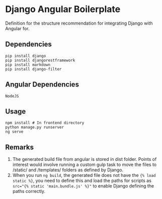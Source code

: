 Django Angular Boilerplate
==========================
Definition for the structure recommendation for integrating Django with Angular for.

Dependencies
------------

    pip install django
    pip install djangorestframework
    pip install markdown
    pip install django-filter
    
Angular Dependencies
--------------------

    NodeJS
    
Usage
-----

    npm install # In frontend directory
    python manage.py runserver
    ng serve
    
Remarks
-------
1. The generated build file from angular is stored in dist folder. Points of interest would involve running a custom gulp task to move the files to /static/ and /templates/ folders as defined by Django.
2. When you run `ng build`, the generated file does not have the `{% load static %}`, you need to define this and load the paths for scripts as `src="{% static 'main.bundle.js' %}"` to enable Django defining the paths correctly. 
